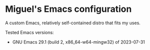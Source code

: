# Miguel's Emacs configuration
A custom Emacs, relatively self-contained distro that fits my uses.

Tested Emacs versions:
- GNU Emacs 29.1 (build 2, x86_64-w64-mingw32) of 2023-07-31
